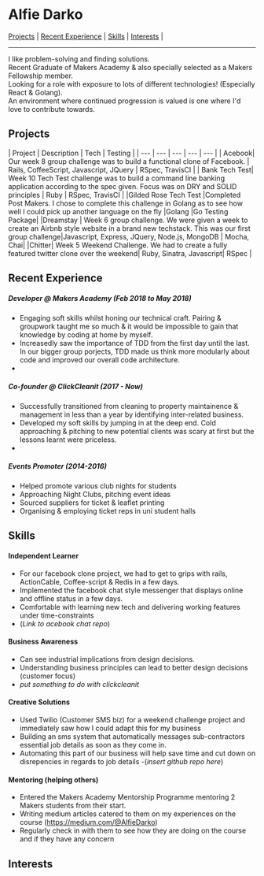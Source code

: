# Alfie Darko

<a href="#">Projects</a> |
<a href="#">Recent Experience</a> |
<a href="#">Skills</a> |
<a href="#">Interests</a> |

<hr>

I like problem-solving and finding solutions.<br>
Recent Graduate of Makers Academy & also specially selected as a Makers Fellowship member.<br>
Looking for a role with exposure to lots of different technologies! (Especially React & Golang).<br>
An environment where continued progression is valued is one where I'd love to contribute towards.

## Projects
| Project | Description | Tech | Testing |
| --- | --- | --- | --- | --- |
| Acebook| Our week 8 group challenge was to build a functional clone of Facebook. | Rails, CoffeeScript, Javascript, JQuery | RSpec, TravisCI |
| Bank Tech Test|  Week 10 Tech Test challenge was to build a command line banking application according to the spec given. Focus was on DRY and SOLID principles | Ruby | RSpec, TravisCI |
|Gilded Rose Tech Test |Completed Post Makers. I chose to complete this challenge in Golang as to see how well I could pick up another language on the fly |Golang |Go Testing Package|
|Dreamstay | Week 6 group challenge. We were given a week to create an Airbnb style website in a brand new techstack. This was our first group challenge|Javascript, Express, JQuery, Node.js, MongoDB | Mocha, Chai|
|Chitter| Week 5 Weekend Challenge. We had to create a fully featured twitter clone over the weekend| Ruby, Sinatra, Javascript| RSpec |

## Recent Experience
##### Developer @ Makers Academy (Feb 2018 to May 2018)
  - Engaging soft skills whilst honing our technical craft. Pairing & groupwork taught me so much & it would be impossible to gain that knowledge by coding at home by myself.
  - Increasedly saw the importance of TDD from the first day until the last. In our bigger group porjects, TDD made us think more modularly about code and improved our overall code architecture.
  -

##### Co-founder @ ClickCleanit (2017 - Now)
 - Successfully transitioned from cleaning to property maintainence & management in less than a year by identifying inter-related business.
 - Developed my soft skills by jumping in at the deep end. Cold approaching & pitching to new potential clients was scary at first but the lessons learnt were priceless.
 -

##### Events Promoter (2014-2016)
- Helped promote various club nights for students
- Approaching Night Clubs, pitching event ideas
- Sourced suppliers for ticket & leaflet printing
- Organising & employing ticket reps in uni student halls

## Skills

#### Independent Learner

- For our facebook clone project, we had to get to grips with rails, ActionCable, Coffee-script & Redis in a few days.
- Implemented the facebook chat style messenger that displays online and offline status in a few days.
- Comfortable with learning new tech and delivering working features under time-constraints
- (*Link to acebook chat repo*)

#### Business Awareness
 - Can see industrial implications from design decisions.
 - Understanding business principles can lead to better design decisions (customer focus)
 - *put something to do with clickcleanit*

#### Creative Solutions
 - Used Twilio (Customer SMS biz) for a weekend challenge project and immediately saw how I could adapt this for my business
 - Building an sms system that automatically messages sub-contractors essential job details as soon as they come in.
 - Automating this part of our business will help save time and cut down on disrepencies in regards to job details
 -(*insert github repo here*)

#### Mentoring (helping others)

- Entered the Makers Academy Mentorship Programme mentoring 2 Makers students from their start.
- Writing medium articles catered to them on my experiences on the course (https://medium.com/@AlfieDarko)
- Regularly check in with them to see how they are doing on the course and if they have any concern


## Interests
